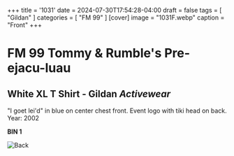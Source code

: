 +++
title = '1031'
date = 2024-07-30T17:54:28-04:00
draft = false
tags = [ "Gildan" ]
categories = [ "FM 99" ]
[cover]
image = "1031F.webp"
caption = "Front"
+++
# FM 99 Tommy & Rumble's Pre-ejacu-luau
## White XL T Shirt - Gildan *Activewear*

"I goet lei'd" in blue on center chest front. Event logo with tiki head on back.  Year: 2002

**BIN 1**

![Back](/1031B.webp)

